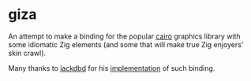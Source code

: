 # giza

An attempt to make a binding for the popular [cairo](https://gitlab.freedesktop.org/cairo/cairo) graphics library with some idiomatic Zig elements (and some that will make true Zig enjoyers' skin crawl).

Many thanks to [jackdbd](https://github.com/jackdbd) for his [implementation](https://github.com/jackdbd/zig-cairo) of such binding.
